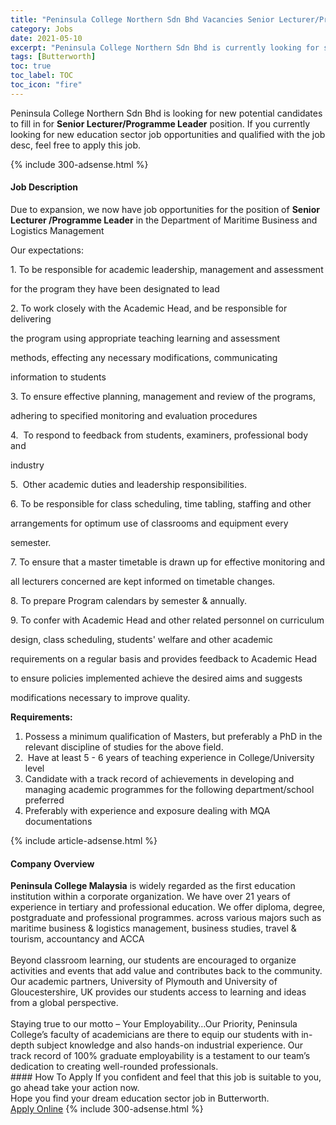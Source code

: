 ```yaml
---
title: "Peninsula College Northern Sdn Bhd Vacancies Senior Lecturer/Programme Leader" 
category: Jobs 
date: 2021-05-10 
excerpt: "Peninsula College Northern Sdn Bhd is currently looking for suitable person to fill in the Senior Lecturer/Programme Leader which positioned at Butterworth" 
tags: [Butterworth] 
toc: true 
toc_label: TOC 
toc_icon: "fire" 
--- 
```


<p>Peninsula College Northern Sdn Bhd is looking for new potential candidates to fill in for <b>Senior Lecturer/Programme Leader</b> position. If you currently looking for new education sector job opportunities and qualified with the job desc, feel free to apply this job.
</p>{% include 300-adsense.html %} 
<div><div><h4>Job Description</h4></div><div><div><span><div><p>Due to expansion, we now have job opportunities for the position of <strong>Senior Lecturer /Programme Leader</strong> in the Department of Maritime Business and Logistics Management</p><p>Our expectations:</p><p>1.&#160;To be responsible for academic leadership, management and assessment</p><p>for the program they have been designated to lead</p><p>2.&#160;To work closely with the Academic Head, and be responsible for delivering</p><p>the program using appropriate teaching learning and assessment</p><p>methods, effecting any necessary modifications, communicating</p><p>information to students</p><p>3.&#160;To ensure effective planning, management and review of the programs,</p><p>adhering to specified monitoring and evaluation procedures</p><p>4.&#160;&#160;To respond to feedback from students, examiners, professional body and</p><p>industry</p><p>5.&#160;&#160;Other academic duties and leadership responsibilities.</p><p>6.&#160;To be responsible for class scheduling, time tabling, staffing and other</p><p>arrangements for optimum use of classrooms and equipment every</p><p>semester.&#160;</p><p>7.&#160;To ensure that a master timetable is drawn up for effective monitoring and</p><p>all lecturers concerned are kept informed on timetable changes.</p><p>8.&#160;To prepare Program calendars by semester &amp; annually.</p><p>9.&#160;To confer with Academic Head and other related personnel on curriculum</p><p>design, class scheduling, students' welfare and other academic</p><p>requirements on a regular basis and provides feedback to Academic Head</p><p>to ensure policies implemented achieve the desired aims and suggests</p><p>modifications necessary to improve quality.</p><p><strong>Requirements:</strong></p><ol><li>Possess a minimum qualification of Masters, but preferably a PhD in the relevant discipline of studies for the above field.</li><li>&#160;Have at least 5 - 6 years of teaching experience in College/University level</li><li>Candidate with a track record of achievements in developing and managing academic programmes for the following department/school preferred</li><li>Preferably with experience and exposure dealing with MQA documentations</li></ol></div></span></div></div></div> 
{% include article-adsense.html %} 
<div><div><h4>Company Overview</h4></div><div><div><span><div><div>
<strong>Peninsula College Malaysia</strong> is widely regarded as the first education institution within a corporate organization. We have over 21 years of experience in tertiary and professional education. We offer diploma, degree, postgraduate and professional programmes. across various majors such as maritime business &amp; logistics management, business studies, travel &amp; tourism, accountancy and ACCA</div>
<div>
<br>
	Beyond classroom learning, our students are encouraged to organize activities and events that add value and contributes back to the community. Our academic partners, University of Plymouth and University of Gloucestershire, UK provides our students access to learning and ideas from a global perspective.</div>
<div>
<br>
	Staying true to our motto &#8211; Your Employability&#8230;Our Priority, Peninsula College&#8217;s faculty of academicians are there to equip our students with in-depth subject knowledge and also hands-on industrial experience. Our track record of 100% graduate employability is a testament to our team&#8217;s dedication to creating well-rounded professionals.</div></div></span></div></div></div> 
#### How To Apply 
If you confident and feel that this job is suitable to you, go ahead take your action now. <br/> 
Hope you find your dream education sector job in Butterworth. <br/> 
<a href="https://www.jobstreet.com.my/en/job/senior-lecturer-programme-leader-4559937?jobId=jobstreet-my-job-4559937" class="btn btn--info" target="_blank" rel="nofollow noopenner">Apply Online</a> 
{% include 300-adsense.html %} 